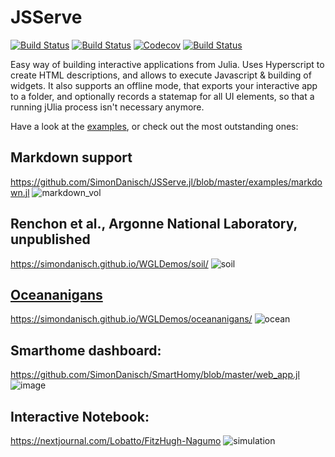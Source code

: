 # JSServe

[![Build Status](https://travis-ci.com/SimonDanisch/JSServe.jl.svg?branch=master)](https://travis-ci.com/SimonDanisch/JSServe.jl)
[![Build Status](https://ci.appveyor.com/api/projects/status/github/SimonDanisch/JSServe.jl?svg=true)](https://ci.appveyor.com/project/SimonDanisch/JSServe-jl)
[![Codecov](https://codecov.io/gh/SimonDanisch/JSServe.jl/branch/master/graph/badge.svg)](https://codecov.io/gh/SimonDanisch/JSServe.jl)
[![Build Status](https://travis-ci.com/SimonDanisch/JSServe.jl.svg?branch=master)](https://travis-ci.com/SimonDanisch/JSServe.jl)

Easy way of building interactive applications from Julia.
Uses Hyperscript to create HTML descriptions, and allows to execute Javascript & building of widgets. It also supports an offline mode, that exports your interactive app to a folder, and optionally records a statemap for all UI elements, so that a running jUlia process isn't necessary anymore.

Have a look at the [examples](https://github.com/SimonDanisch/JSServe.jl/tree/master/examples), or check out the most outstanding ones: 
## Markdown support
https://github.com/SimonDanisch/JSServe.jl/blob/master/examples/markdown.jl
![markdown_vol](https://user-images.githubusercontent.com/1010467/88916397-48513480-d266-11ea-8741-c5246f7f2395.gif)


## Renchon et al., Argonne National Laboratory, unpublished
https://simondanisch.github.io/WGLDemos/soil/
![soil](https://user-images.githubusercontent.com/1010467/88913137-aa0ea000-d260-11ea-81b6-3e71ff18ff03.gif)


## [Oceananigans](https://github.com/CliMA/Oceananigans.jl)
https://simondanisch.github.io/WGLDemos/oceananigans/
![ocean](https://user-images.githubusercontent.com/1010467/88912988-6d42a900-d260-11ea-8d87-1f3eea552d1b.gif)

## Smarthome dashboard:

https://github.com/SimonDanisch/SmartHomy/blob/master/web_app.jl
![image](https://user-images.githubusercontent.com/1010467/88913990-34a3cf00-d262-11ea-9fd1-8cf3e33cd873.png)


## Interactive Notebook:

https://nextjournal.com/Lobatto/FitzHugh-Nagumo
![simulation](https://user-images.githubusercontent.com/1010467/88912834-2f458500-d260-11ea-9a49-5e17f769ff53.gif)
